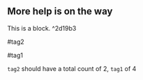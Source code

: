 ## More help is on the way

This is a block. ^2d19b3

#tag2 

#tag1 

`tag2` should have a total count of 2, `tag1` of 4